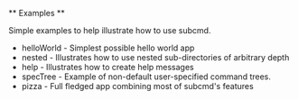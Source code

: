 
** Examples **

Simple examples to help illustrate how to use subcmd.

* helloWorld - Simplest possible hello world app
* nested - Illustrates how to use nested sub-directories of arbitrary depth
* help - Illustrates how to create help messages
* specTree - Example of non-default user-specified command trees.
* pizza - Full fledged app combining most of subcmd's features



